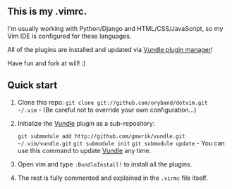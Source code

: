 ## This is my .vimrc.

I'm usually working with Python/Django and HTML/CSS/JavaScript, so my Vim IDE is configured for these languages.

All of the plugins are installed and updated via [Vundle plugin manager](http://github.com/gmarik/vundle)!

Have fun and fork at will! :)

## Quick start

1. Clone this repo: `git clone git://github.com/oryband/dotvim.git ~/.vim` - (Be careful not to override your own configuration...)
2. Initialize the [Vundle](http://github.com/gmarik/vundle) plugin as a sub-repository:

    `git submodule add http://github.com/gmarik/vundle.git ~/.vim/vundle.git`
    `git submodule init`
    `git submodule update` - You can use this command to update [Vundle](http://github.com/gmarik/vundle) any time.

3. Open vim and type `:BundleInstall!` to install all the plugins.
4. The rest is fully commented and explained in the `.virmc` file itself.

